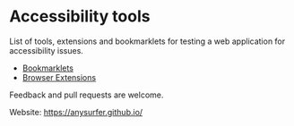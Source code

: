 # Accessibility tools

List of tools, extensions and bookmarklets for testing a web application for accessibility issues. 

- [Bookmarklets](/bookmarklets.html)
- [Browser Extensions](/browser-extensions.html)


Feedback and pull requests are welcome.

Website: https://anysurfer.github.io/
